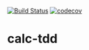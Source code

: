 [![Build Status](https://travis-ci.org/dawidpolaczyk/calc-tdd.svg?branch=master)](https://travis-ci.org/dawidpolaczyk/calc-tdd)
[![codecov](https://codecov.io/gh/dawidpolaczyk/calc-tdd/branch/master/graph/badge.svg)](https://codecov.io/gh/dawidpolaczyk/calc-tdd)
# calc-tdd
